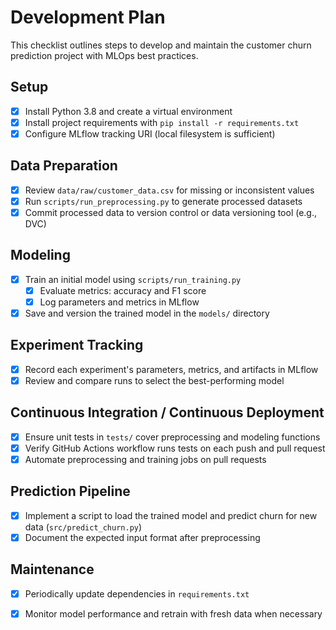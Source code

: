 # Development Plan

This checklist outlines steps to develop and maintain the customer churn prediction project with MLOps best practices.

## Setup
- [x] Install Python 3.8 and create a virtual environment
- [x] Install project requirements with `pip install -r requirements.txt`
- [x] Configure MLflow tracking URI (local filesystem is sufficient)

## Data Preparation
- [x] Review `data/raw/customer_data.csv` for missing or inconsistent values
- [x] Run `scripts/run_preprocessing.py` to generate processed datasets
- [x] Commit processed data to version control or data versioning tool (e.g., DVC)

## Modeling
- [x] Train an initial model using `scripts/run_training.py`
  - [x] Evaluate metrics: accuracy and F1 score
  - [x] Log parameters and metrics in MLflow
- [x] Save and version the trained model in the `models/` directory

## Experiment Tracking
- [x] Record each experiment's parameters, metrics, and artifacts in MLflow
- [x] Review and compare runs to select the best-performing model

## Continuous Integration / Continuous Deployment
- [x] Ensure unit tests in `tests/` cover preprocessing and modeling functions
- [x] Verify GitHub Actions workflow runs tests on each push and pull request
- [x] Automate preprocessing and training jobs on pull requests

## Prediction Pipeline
- [x] Implement a script to load the trained model and predict churn for new data (`src/predict_churn.py`)
- [x] Document the expected input format after preprocessing

## Maintenance
- [x] Periodically update dependencies in `requirements.txt`
- [x] Monitor model performance and retrain with fresh data when necessary

